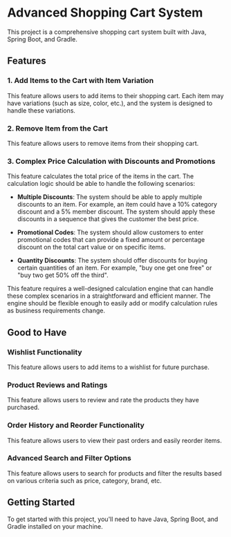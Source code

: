 # Advanced Shopping Cart System

This project is a comprehensive shopping cart system built with Java, Spring Boot, and Gradle.

## Features

### 1. Add Items to the Cart with Item Variation

This feature allows users to add items to their shopping cart. Each item may have variations (such as size, color, etc.), and the system is designed to handle these variations.

### 2. Remove Item from the Cart

This feature allows users to remove items from their shopping cart.

### 3. Complex Price Calculation with Discounts and Promotions

This feature calculates the total price of the items in the cart. The calculation logic should be able to handle the following scenarios:

- **Multiple Discounts**: The system should be able to apply multiple discounts to an item. For example, an item could have a 10% category discount and a 5% member discount. The system should apply these discounts in a sequence that gives the customer the best price.

- **Promotional Codes**: The system should allow customers to enter promotional codes that can provide a fixed amount or percentage discount on the total cart value or on specific items.

- **Quantity Discounts**: The system should offer discounts for buying certain quantities of an item. For example, "buy one get one free" or "buy two get 50% off the third".

This feature requires a well-designed calculation engine that can handle these complex scenarios in a straightforward and efficient manner. The engine should be flexible enough to easily add or modify calculation rules as business requirements change.


## Good to Have

### Wishlist Functionality

This feature allows users to add items to a wishlist for future purchase.

### Product Reviews and Ratings

This feature allows users to review and rate the products they have purchased.

### Order History and Reorder Functionality

This feature allows users to view their past orders and easily reorder items.

### Advanced Search and Filter Options

This feature allows users to search for products and filter the results based on various criteria such as price, category, brand, etc.

## Getting Started

To get started with this project, you'll need to have Java, Spring Boot, and Gradle installed on your machine.